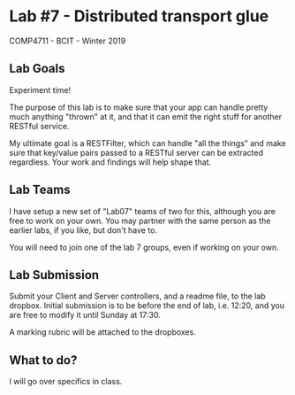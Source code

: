 # Lab #7 - Distributed transport glue
COMP4711 - BCIT - Winter 2019

## Lab Goals

Experiment time!

The purpose of this lab is to make sure that your app can handle
pretty much anything "thrown" at it, and that it can emit the
right stuff for another RESTful service.

My ultimate goal is a RESTFilter, which can handle "all the things"
and make sure that key/value pairs passed to a RESTful server
can be extracted regardless. Your work and findings will help
shape that.

## Lab Teams

I have setup a new set of "Lab07" teams of two for this,
although you are free to work on your own. You may partner with the
same person as the earlier labs, if you like, but don't have to.

You will need to join one of the lab 7 groups, even if working on your own.

## Lab Submission

Submit your Client and Server controllers, and a readme file,
to the lab dropbox. Initial submission is to be before
the end of lab, i.e. 12:20, and you are free to modify it
until Sunday at 17:30.

A marking rubric will be attached to the dropboxes.

## What to do?

I will go over specifics in class.